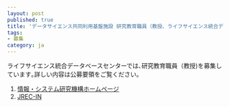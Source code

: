 ```yaml
---
layout: post
published: true
title: 'データサイエンス共同利用基盤施設 研究教育職員（教授、ライフサイエンス統合データベースセンター) 募集のお知らせ'
tags:
- 募集
category: ja
---
```

ライフサイエンス統合データベースセンターでは､研究教育職員（教授)を募集しています｡詳しい内容は公募要領をご覧ください｡

1. [情報・システム研究機構ホームページ](http://www.rois.ac.jp/topics/topics02.html)
1. [JREC-IN](https://jrecin.jst.go.jp/seek/SeekJorDetail?fn=3&id=D116060625&ln_jor=0)